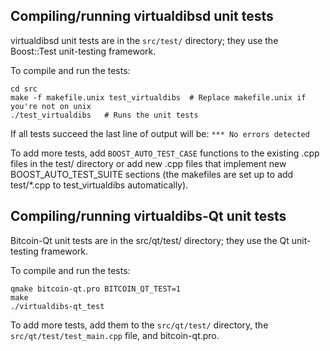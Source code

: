 Compiling/running virtualdibsd unit tests
------------------------------------

virtualdibsd unit tests are in the `src/test/` directory; they
use the Boost::Test unit-testing framework.

To compile and run the tests:

	cd src
	make -f makefile.unix test_virtualdibs  # Replace makefile.unix if you're not on unix
	./test_virtualdibs   # Runs the unit tests

If all tests succeed the last line of output will be:
`*** No errors detected`

To add more tests, add `BOOST_AUTO_TEST_CASE` functions to the existing
.cpp files in the test/ directory or add new .cpp files that
implement new BOOST_AUTO_TEST_SUITE sections (the makefiles are
set up to add test/*.cpp to test_virtualdibs automatically).


Compiling/running virtualdibs-Qt unit tests
---------------------------------------

Bitcoin-Qt unit tests are in the src/qt/test/ directory; they
use the Qt unit-testing framework.

To compile and run the tests:

	qmake bitcoin-qt.pro BITCOIN_QT_TEST=1
	make
	./virtualdibs-qt_test

To add more tests, add them to the `src/qt/test/` directory,
the `src/qt/test/test_main.cpp` file, and bitcoin-qt.pro.
